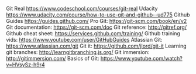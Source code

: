 Git Real https://www.codeschool.com/courses/git-real
Udacity https://www.udacity.com/course/how-to-use-git-and-github--ud775
Github Guides https://guides.github.com/
Pro Git: https://git-scm.com/book/en/v2
Git documentation: https://git-scm.com/doc
Git reference: http://gitref.org/
Github cheat sheet: https://services.github.com/training/
Github training vids: https://www.youtube.com/user/GitHubGuides
Atlassian Git: https://www.atlassian.com/git
Git it: https://github.com/jlord/git-it
Learning git branches: http://learngitbranching.js.org/
Git immersion: http://gitimmersion.com/
Basics of Git: https://www.youtube.com/watch?v=HVsySz-h9r4
